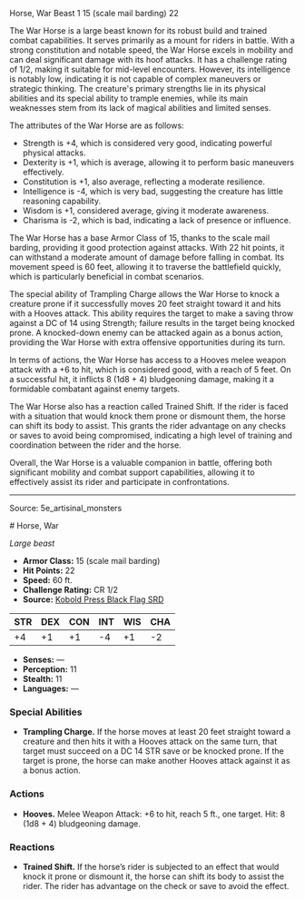 <MonsterName/>Horse, War</MonsterName>
<CreatureType/>Beast</CreatureType>
<CR/>1</CR>
<AC/>15 (scale mail barding)</AC>
<HP/>22</HP>
<summary>The War Horse is a large beast known for its robust build and trained combat capabilities. It serves primarily as a mount for riders in battle. With a strong constitution and notable speed, the War Horse excels in mobility and can deal significant damage with its hoof attacks. It has a challenge rating of 1/2, making it suitable for mid-level encounters. However, its intelligence is notably low, indicating it is not capable of complex maneuvers or strategic thinking. The creature's primary strengths lie in its physical abilities and its special ability to trample enemies, while its main weaknesses stem from its lack of magical abilities and limited senses.</summary>

<detail>

The attributes of the War Horse are as follows: 
- Strength is +4, which is considered very good, indicating powerful physical attacks. 
- Dexterity is +1, which is average, allowing it to perform basic maneuvers effectively. 
- Constitution is +1, also average, reflecting a moderate resilience. 
- Intelligence is -4, which is very bad, suggesting the creature has little reasoning capability. 
- Wisdom is +1, considered average, giving it moderate awareness. 
- Charisma is -2, which is bad, indicating a lack of presence or influence.

The War Horse has a base Armor Class of 15, thanks to the scale mail barding, providing it good protection against attacks. With 22 hit points, it can withstand a moderate amount of damage before falling in combat. Its movement speed is 60 feet, allowing it to traverse the battlefield quickly, which is particularly beneficial in combat scenarios.

The special ability of Trampling Charge allows the War Horse to knock a creature prone if it successfully moves 20 feet straight toward it and hits with a Hooves attack. This ability requires the target to make a saving throw against a DC of 14 using Strength; failure results in the target being knocked prone. A knocked-down enemy can be attacked again as a bonus action, providing the War Horse with extra offensive opportunities during its turn.

In terms of actions, the War Horse has access to a Hooves melee weapon attack with a +6 to hit, which is considered good, with a reach of 5 feet. On a successful hit, it inflicts 8 (1d8 + 4) bludgeoning damage, making it a formidable combatant against enemy targets.

The War Horse also has a reaction called Trained Shift. If the rider is faced with a situation that would knock them prone or dismount them, the horse can shift its body to assist. This grants the rider advantage on any checks or saves to avoid being compromised, indicating a high level of training and coordination between the rider and the horse.

Overall, the War Horse is a valuable companion in battle, offering both significant mobility and combat support capabilities, allowing it to effectively assist its rider and participate in confrontations.</detail>



---

Source: 5e_artisinal_monsters

<statblock>
# Horse, War

*Large beast*

- **Armor Class:** 15 (scale mail barding)
- **Hit Points:** 22
- **Speed:** 60 ft.
- **Challenge Rating:** CR 1/2
- **Source:** [Kobold Press Black Flag SRD](https://koboldpress.com/black-flag-roleplaying/)

| STR | DEX | CON | INT | WIS | CHA |
| --- | --- | --- | --- | --- | --- |
| +4 | +1 | +1 | -4 | +1 | -2 |

- **Senses:** —
- **Perception:** 11
- **Stealth:** 11
- **Languages:** —

### Special Abilities

- **Trampling Charge.** If the horse moves at least 20 feet straight toward a creature and then hits it with a Hooves attack on the same turn, that target must succeed on a DC 14 STR save or be knocked prone. If the target is prone, the horse can make another Hooves attack against it as a bonus action.

### Actions

- **Hooves.** Melee Weapon Attack: +6 to hit, reach 5 ft., one target. Hit: 8 (1d8 + 4) bludgeoning damage.

### Reactions

- **Trained Shift.** If the horse’s rider is subjected to an effect that would knock it prone or dismount it, the horse can shift its body to assist the rider. The rider has advantage on the check or save to avoid the effect.

</statblock>



